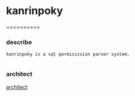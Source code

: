 # kanrinpoky
==========

### describe
```
kanrinpoky is a sql permisission parser system.


```

### architect
[architect](https://github.com/geektcp/kanrinpoky/blob/main/architect-kanrinpoky.png)





